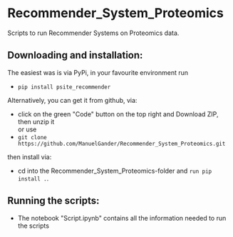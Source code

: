 # Recommender_System_Proteomics
Scripts to run Recommender Systems on Proteomics data.

## Downloading and installation:
The easiest was is via PyPi, in your favourite environment run 
  - ````pip install psite_recommender````

Alternatively, you can get it from github, via:
  - click on the green "Code" button on the top right and Download ZIP, then unzip it  
  or use  
  - ````git clone https://github.com/ManuelGander/Recommender_System_Proteomics.git```` 
  
  then install via:
   - cd into the Recommender_System_Proteomics-folder and ```` run pip install . ````. 

## Running the scripts:
  - The notebook "Script.ipynb" contains all the information needed to run the scripts
